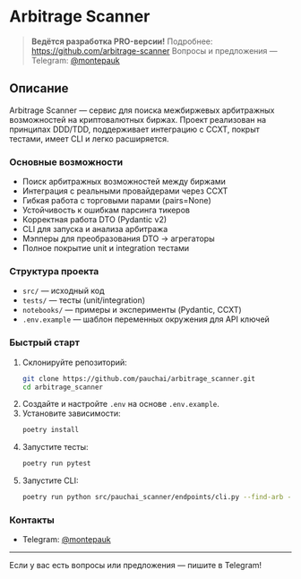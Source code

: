 # Arbitrage Scanner

> **Ведётся разработка PRO-версии!**
> Подробнее: https://github.com/arbitrage-scanner
> Вопросы и предложения — Telegram: [@montepauk](https://t.me/montepauk)

## Описание
Arbitrage Scanner — сервис для поиска межбиржевых арбитражных возможностей на криптовалютных биржах. Проект реализован на принципах DDD/TDD, поддерживает интеграцию с CCXT, покрыт тестами, имеет CLI и легко расширяется.

### Основные возможности
- Поиск арбитражных возможностей между биржами
- Интеграция с реальными провайдерами через CCXT
- Гибкая работа с торговыми парами (pairs=None)
- Устойчивость к ошибкам парсинга тикеров
- Корректная работа DTO (Pydantic v2)
- CLI для запуска и анализа арбитража
- Мэпперы для преобразования DTO → агрегаторы
- Полное покрытие unit и integration тестами

### Структура проекта
- `src/` — исходный код
- `tests/` — тесты (unit/integration)
- `notebooks/` — примеры и эксперименты (Pydantic, CCXT)
- `.env.example` — шаблон переменных окружения для API ключей

### Быстрый старт
1. Склонируйте репозиторий:
   ```bash
   git clone https://github.com/pauchai/arbitrage_scanner.git
   cd arbitrage_scanner
   ```
2. Создайте и настройте `.env` на основе `.env.example`.
3. Установите зависимости:
   ```bash
   poetry install
   ```
4. Запустите тесты:
   ```bash
   poetry run pytest
   ```
5. Запустите CLI:
   ```bash
   poetry run python src/pauchai_scanner/endpoints/cli.py --find-arb --quoted-asset USDT
   ```

### Контакты
- Telegram: [@montepauk](https://t.me/montepauk)

---
Если у вас есть вопросы или предложения — пишите в Telegram!
